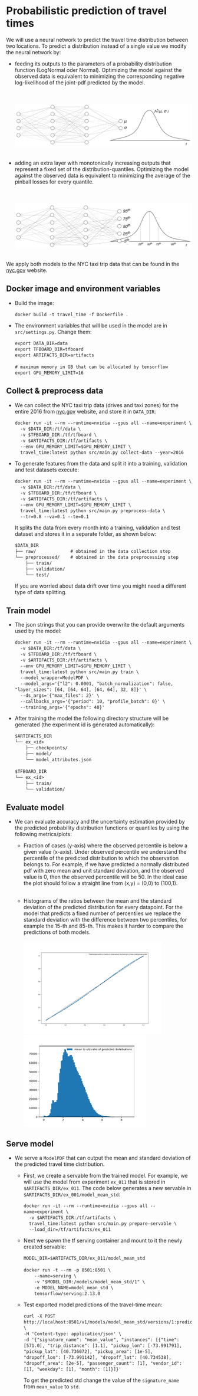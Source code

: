# Probabilistic prediction of travel times

We will use a neural network to predict the travel time distribution between two locations. To predict a
distribution instead of a single value we modify the neural network by:

- feeding its outputs to the parameters of a probability distribution function (LogNormal oder Normal). Optimizing the
  model against the observed data is equivalent to minimizing the corresponding negative log-likelihood of the joint-pdf
  predicted by the model.

  <br><br>![Architecture](figs/nn_normal.png)<br><br>

- adding an extra layer with monotonically increasing outputs that represent a fixed set of the distribution-quantiles.
  Optimizing the model against the observed data is equivalent to minimizing the average of the pinball losses for every
  quantile.

  <br><br>![Architecture](figs/nn_iqf.png)<br><br>

We apply both models to the NYC taxi trip data that can be found
in the [nyc.gov](https://www1.nyc.gov/site/tlc/about/tlc-trip-record-data.page) website.

## Docker image and environment variables

- Build the image:
  ```shell
  docker build -t travel_time -f Dockerfile .
  ```

- The environment variables that will be used in the model are in `src/settings.py`. Change them:
  ```shell
  export DATA_DIR=data
  export TFBOARD_DIR=tfboard
  export ARTIFACTS_DIR=artifacts
  
  # maximum memory in GB that can be allocated by tensorflow
  export GPU_MEMORY_LIMIT=16
  ```

## Collect & preprocess data

- We can collect the NYC taxi trip data (drives and taxi zones) for the entire 2016
  from [nyc.gov](https://www1.nyc.gov/site/tlc/about/tlc-trip-record-data.page) website, and store it in `DATA_DIR`:
  ```shell
  docker run -it --rm --runtime=nvidia --gpus all --name=experiment \
    -v $DATA_DIR:/tf/data \
    -v $TFBOARD_DIR:/tf/tfboard \
    -v $ARTIFACTS_DIR:/tf/artifacts \
    --env GPU_MEMORY_LIMIT=$GPU_MEMORY_LIMIT \
    travel_time:latest python src/main.py collect-data --year=2016
  ```

- To generate features from the data and split it into a training, validation and test datasets execute:
  ```shell
  docker run -it --rm --runtime=nvidia --gpus all --name=experiment \
    -v $DATA_DIR:/tf/data \
    -v $TFBOARD_DIR:/tf/tfboard \
    -v $ARTIFACTS_DIR:/tf/artifacts \
    --env GPU_MEMORY_LIMIT=$GPU_MEMORY_LIMIT \
    travel_time:latest python src/main.py preprocess-data \
    --tr=0.8 --va=0.1 --te=0.1
  ```
  It splits the data from every month into a training, validation and test dataset and stores it in a separate folder,
  as shown below:

  ```shell
  $DATA_DIR
  ├── raw/             # obtained in the data collection step
  └── preprocessed/    # obtained in the data preprocessing step
      ├── train/
      ├── validation/
      └── test/
  ```
  If you are worried about data drift over time you might need a different type of data splitting.

## Train model

- The json strings that you can provide overwrite the default arguments used by the model:
  ```shell
  docker run -it --rm --runtime=nvidia --gpus all --name=experiment \
    -v $DATA_DIR:/tf/data \
    -v $TFBOARD_DIR:/tf/tfboard \
    -v $ARTIFACTS_DIR:/tf/artifacts \
    --env GPU_MEMORY_LIMIT=$GPU_MEMORY_LIMIT \
    travel_time:latest python src/main.py train \
    --model_wrapper=ModelPDF \
    --model_args='{"l2": 0.0001, "batch_normalization": false, "layer_sizes": [64, [64, 64], [64, 64], 32, 8]}' \
    --ds_args='{"max_files": 2}' \
    --callbacks_args='{"period": 10, "profile_batch": 0}' \
    --training_args='{"epochs": 40}'
  ```

- After training the model the following directory structure will be generated (the experiment id is generated
  automatically):
  ```shell
  $ARTIFACTS_DIR
  └── ex_<id>
      ├── checkpoints/
      ├── model/
      └── model_attributes.json

  $TFBOARD_DIR
  └── ex_<id>
      ├── train/
      └── validation/
  ```

## Evaluate model

- We can evaluate accuracy and the uncertainty estimation provided by the predicted probability distribution functions
  or quantiles by using the following metrics/plots:

    - Fraction of cases (y-axis) where the observed percentile is below a given value (x-axis). Under observed
      percentile we understand the percentile of the predicted distribution to which the observation belongs to. For
      example, if we have predicted a normally distributed pdf with zero mean and unit standard deviation, and the
      observed value is 0, then the observed percentile will be 50. In the ideal case the plot should follow a straight
      line from (x,y) = (0,0) to (100,1).
      <br><br>

    - Histograms of the ratios between the mean and the standard deviation of the predicted distribution for every
      datapoint. For the model that predicts a fixed number of percentiles we replace the standard deviation with the
      difference between two percentiles, for example the 15-th and 85-th. This makes it harder to compare the
      predictions of both models.
      <br><br>
      <img src="figs/pdf-model_pct_plot.png" alt="isolated" height="250"/>
      <img src="figs/pdf-model_mean-to-std_histogram.png" alt="isolated" height="250"/>

## Serve model

- We serve a `ModelPDF` that can output the mean and standard deviation of the predicted travel time distribution.

    - First, we create a servable from the trained model. For example, we will use the model from experiment `ex_011`
      that is stored in `$ARTIFACTS_DIR/ex_011`. The code below generates a new servable
      in `$ARTIFACTS_DIR/ex_001/model_mean_std`:
      ```shell
      docker run -it --rm --runtime=nvidia --gpus all --name=experiment \
        -v $ARTIFACTS_DIR:/tf/artifacts \
        travel_time:latest python src/main.py prepare-servable \
        --load_dir=/tf/artifacts/ex_011
      ```
    - Next we spawn the tf serving container and mount to it the newly created servable:
      ```shell
      MODEL_DIR=$ARTIFACTS_DIR/ex_011/model_mean_std
      
      docker run -t --rm -p 8501:8501 \
          --name=serving \
          -v "$MODEL_DIR:/models/model_mean_std/1" \
          -e MODEL_NAME=model_mean_std \
          tensorflow/serving:2.13.0
      ```

    - Test exported model predictions of the travel-time mean:
      ```shell
      curl -X POST http://localhost:8501/v1/models/model_mean_std/versions/1:predict \
      -H 'Content-type: application/json' \
      -d '{"signature_name": "mean_value", "instances": [{"time": [571.0], "trip_distance": [1.1], "pickup_lon": [-73.991791], "pickup_lat": [40.736072], "pickup_area": [1e-5], "dropoff_lon": [-73.991142], "dropoff_lat": [40.734538], "dropoff_area": [2e-5], "passenger_count": [1], "vendor_id": [1], "weekday": [1], "month": [1]}]}'
      ```
      To get the predicted std change the value of the `signature_name` from `mean_value` to `std`.

